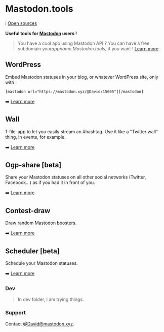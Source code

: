 # Mastodon.tools
:information_source: [Open sources](https://github.com/DavidLibeau/mastodon-tools)

**Useful tools for [Mastodon](https://github.com/tootsuite/mastodon) users !**


> You have a cool app using Mastodon API ? You can have a free subdomain *yourappname.Mastodon.tools*, if you want ! [Learn more](/dns)

## WordPress

Embed Mastodon statuses in your blog, or whatever WordPress site, only with :

```
[mastodon url="https://mastodon.xyz/@David/15605"][/mastodon]
```

:arrow_right: [Learn more](wordpress)


## Wall

1-file-app to let you easily stream an #hashtag. Use it like a "Twitter wall" thing, in events, for example.

:arrow_right: [Learn more](wall)


## Ogp-share [beta]

Share your Mastodon statuses on all other social networks (Twitter, Facebook...) as if you had it in front of you.

:arrow_right: [Learn more](ogp-share)

## Contest-draw

Draw random Mastodon boosters.

:arrow_right: [Learn more](contest-draw)

## Scheduler [beta]

Schedule your Mastodon statuses.

:arrow_right: [Learn more](scheduler)


### Dev

> In dev folder, I am trying things.


### Support

Contact [@David@mastodon.xyz](https://mastodon.xyz/@David).

